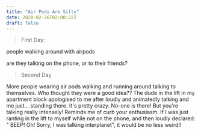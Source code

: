 ```yaml
---
title: "Air Pods Are Silly"
date: 2020-02-26T02:00:22Z
draft: false
---
```


> First Day:

people walking around with airpods

are they talking on the phone, or to their friends?

> Second Day

More people wearing air pods walking and running around talking to themselves. 
Who thought they were a good idea?? The dude in the lift in my apartment block 
apologised to me after loudly and animatedly talking and me just... standing 
there. It's pretty crazy. No-one is there! But you're talking really intensely! 
Reminds me of curb your enthusiasm. If I was just ranting in the lift to myself 
while not on the phone, and then loudly declared: " BEEP! Oh! Sorry, I was 
talking interplanet", it would be no less weird!!
